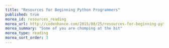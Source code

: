 ```yaml
---
title: "Resources for Beginning Python Programmers"
published: true
morea_id: resources_reading
morea_url: http://codenhance.com/2015/08/25/resources-for-beginning-python-programmers/
morea_summary: "Some of you are chomping at the bit"
morea_type: reading
morea_sort_order: 3
---
```

